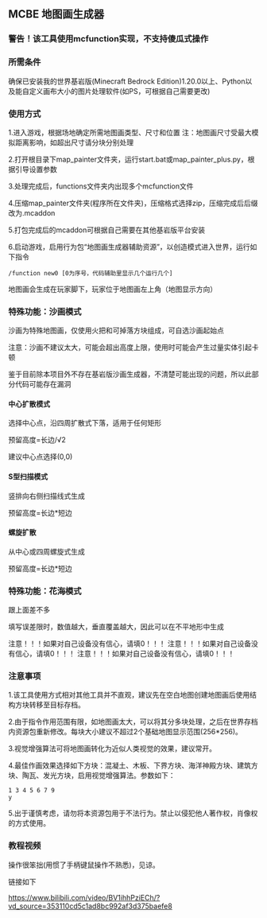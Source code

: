 ## MCBE 地图画生成器

### 警告！该工具使用mcfunction实现，不支持傻瓜式操作

### 所需条件

确保已安装我的世界基岩版(Minecraft Bedrock Edition)1.20.0以上、Python以及能自定义画布大小的图片处理软件(如PS，可根据自己需要更改)

### 使用方式

1.进入游戏，根据场地确定所需地图画类型、尺寸和位置
注：地图画尺寸受最大模拟距离影响，如超出尺寸请分块分别处理

2.打开根目录下map_painter文件夹，运行start.bat或map_painter_plus.py，根据引导设置参数

3.处理完成后，functions文件夹内出现多个mcfunction文件

4.压缩map_painter文件夹(程序所在文件夹)，压缩格式选择zip，压缩完成后后缀改为.mcaddon

5.打包完成后的mcaddon可根据自己需要在其他基岩版平台安装

6.启动游戏，启用行为包“地图画生成器辅助资源”，以创造模式进入世界，运行如下指令
```
/function new0 [0为序号，代码辅助里显示几个运行几个]
```
地图画会生成在玩家脚下，玩家位于地图画左上角（地图显示方向）

### 特殊功能：沙画模式

沙画为特殊地图画，仅使用火把和可掉落方块组成，可自选沙画起始点

注意：沙画不建议太大，可能会超出高度上限，使用时可能会产生过量实体引起卡顿

鉴于目前除本项目外不存在基岩版沙画生成器，不清楚可能出现的问题，所以此部分代码可能存在漏洞

#### 中心扩散模式

选择中心点，沿四周扩散式下落，适用于任何矩形

预留高度=长边/√2

建议中心点选择(0,0)

#### S型扫描模式

竖排向右侧扫描线式生成

预留高度=长边*短边

#### 螺旋扩散

从中心或四周螺旋式生成

预留高度=长边*短边

### 特殊功能：花海模式

跟上面差不多

填写误差限时，数值越大，垂直覆盖越大，因此可以在不平地形中生成

注意！！！如果对自己设备没有信心，请填0！！！
注意！！！如果对自己设备没有信心，请填0！！！
注意！！！如果对自己设备没有信心，请填0！！！

### 注意事项

1.该工具使用方式相对其他工具并不直观，建议先在空白地图创建地图画后使用结构方块转移至目标存档。

2.由于指令作用范围有限，如地图画太大，可以将其分多块处理，之后在世界存档内资源包重新修改。每块大小建议不超过2个基础地图显示范围(256*256)。

3.视觉增强算法可将地图画转化为近似人类视觉的效果，建议常开。

4.最佳作画效果选择如下方块：混凝土、木板、下界方块、海洋神殿方块、建筑方块、陶瓦、发光方块，启用视觉增强算法。参数如下：

```
1 3 4 5 6 7 9
y
```

5.出于谨慎考虑，请勿将本资源包用于不法行为。禁止以侵犯他人著作权，肖像权的方式使用。

### 教程视频

操作很笨拙(用惯了手柄键鼠操作不熟悉)，见谅。

链接如下

https://www.bilibili.com/video/BV1ihhPziECh/?vd_source=353110cd5c1ad8bc992af3d375baefe8